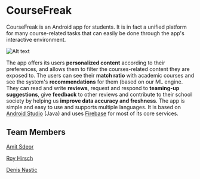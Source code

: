 # CourseFreak
CourseFreak is an Android app for students. It is in fact a unified platform for many course-related tasks that can easily be done through the app's interactive environment.

![Alt text](https://user-images.githubusercontent.com/38239587/50401211-72db3180-0795-11e9-9414-b8c01b4b8374.PNG?raw=true "CourseFreak")

The app offers its users **personalized content** according to their preferences, and allows them to filter the courses-related content they are exposed to. The users can see their **match ratio** with academic courses and see the system's **recommendations** for them (based on our ML engine. They can read and write **reviews**, request and respond to **teaming-up suggestions**, give **feedback** to other reviews and contribute to their school society by helping us **improve data accuracy and freshness**. The app is simple and easy to use and supports multiple languages. It is based on [Android Studio](https://developer.android.com/studio/) (Java) and uses [Firebase](https://firebase.google.com/) for most of its core services.

## Team Members
[Amit Sdeor](https://github.com/amso100)

[Roy Hirsch](https://github.com/royhirsch1)

[Denis Nastic](https://github.com/DxxN96)
